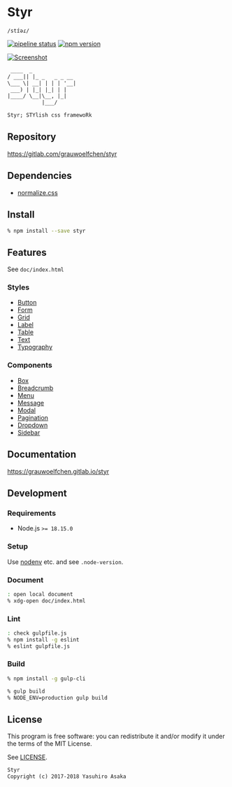 # Styr

`/stɪ́əɾ/`

[![pipeline status][pipeline]][commit] [![npm version][version]][npm]

[![Screenshot](doc/img/screenshot-thumb.png)](
https://gitlab.com/grauwoelfchen/styr/raw/trunk/doc/img/screenshot.png)

```txt
 ____  _
/ ___|| |_ _   _ _ __
\___ \| __| | | | '__|
 ___) | |_| |_| | |
|____/ \__|\__, |_|
           |___/

Styr; STYlish css framewoRk
```

## Repository

https://gitlab.com/grauwoelfchen/styr


## Dependencies

* [normalize.css](https://github.com/necolas/normalize.css)


## Install

```zsh
% npm install --save styr
```


## Features

See `doc/index.html`

### Styles

* [Button](https://grauwoelfchen.gitlab.io/styr/button.html)
* [Form](https://grauwoelfchen.gitlab.io/styr/form.html)
* [Grid](https://grauwoelfchen.gitlab.io/styr/grid.html)
* [Label](https://grauwoelfchen.gitlab.io/styr/label.html)
* [Table](https://grauwoelfchen.gitlab.io/styr/table.html)
* [Text](https://grauwoelfchen.gitlab.io/styr/text.html)
* [Typography](https://grauwoelfchen.gitlab.io/styr/typography.html)


### Components

* [Box](https://grauwoelfchen.gitlab.io/styr/box.html)
* [Breadcrumb](https://grauwoelfchen.gitlab.io/styr/breadcrumb.html)
* [Menu](https://grauwoelfchen.gitlab.io/styr/menu.html)
* [Message](https://grauwoelfchen.gitlab.io/styr/message.html)
* [Modal](https://grauwoelfchen.gitlab.io/styr/modal.html)
* [Pagination](https://grauwoelfchen.gitlab.io/styr/pagination.html)
* [Dropdown](https://grauwoelfchen.gitlab.io/styr/dropdown.html)
* [Sidebar](https://grauwoelfchen.gitlab.io/styr/sidebar.html)


## Documentation

https://grauwoelfchen.gitlab.io/styr


## Development

### Requirements

* Node.js `>= 18.15.0`

### Setup

Use [nodenv](https://github.com/nodenv/nodenv) etc. and see `.node-version`.

### Document

```zsh
: open local document
% xdg-open doc/index.html
```

### Lint

```zsh
: check gulpfile.js
% npm install -g eslint
% eslint gulpfile.js
```

### Build

```zsh
% npm install -g gulp-cli

% gulp build
% NODE_ENV=production gulp build
```


## License

This program is free software: you can redistribute it and/or modify it
under the terms of the MIT License.


See [LICENSE](LICENSE).


```txt
Styr
Copyright (c) 2017-2018 Yasuhiro Asaka
```


[pipeline]: https://gitlab.com/grauwoelfchen/styr/badges/trunk/pipeline.svg
[commit]: https://gitlab.com/grauwoelfchen/styr/commits/trunk
[version]: https://img.shields.io/npm/v/styr.svg
[npm]: https://www.npmjs.com/package/styr
